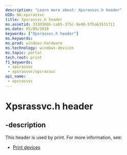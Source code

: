 ```yaml
---
description: "Learn more about: Xpsrassvc.h header"
UID: NA:xpsrassvc
title: Xpsrassvc.h header
ms.assetid: 333d36bb-cab5-375c-9e40-5fba63531711
ms.date: 05/09/2018
keywords: ["Xpsrassvc.h header"]
ms.keywords: 
ms.prod: windows-hardware
ms.technology: windows-devices
ms.topic: portal
tech.root: print
f1_keywords:
 - xpsrassvc
 - xpsrassvc/xpsrassvc
api_name:
 - xpsrassvc
---
```


# Xpsrassvc.h header


## -description

This header is used by print. For more information, see:

- [Print devices](../_print/index.md)

